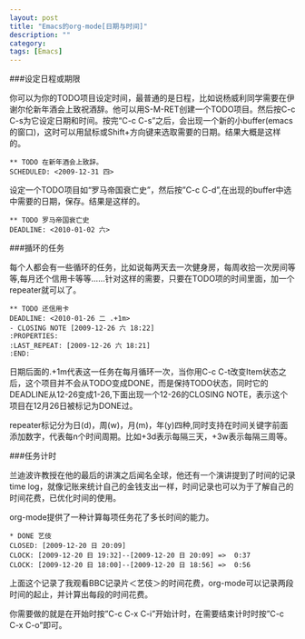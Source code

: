 ```yaml
---
layout: post
title: "Emacs的org-mode[日期与时间]"
description: ""
category: 
tags: [Emacs]
---
```


###设定日程或期限  

你可以为你的TODO项目设定时间，最普通的是日程，比如说杨威利同学需要在伊谢尔伦新年酒会上致祝酒辞。他可以用S-M-RET创建一个TODO项目。然后按C-c C-s为它设定日期和时间。按完“C-c C-s”之后，会出现一个新的小buffer(emacs的窗口)，这时可以用鼠标或Shift+方向键来选取需要的日期。结果大概是这样的。  
	
	** TODO 在新年酒会上致辞。  
	SCHEDULED: <2009-12-31 四>  

设定一个TODO项目如“罗马帝国衰亡史”，然后按”C-c C-d”,在出现的buffer中选中需要的日期，保存。结果是这样的。  
	
	** TODO 罗马帝国衰亡史  
	DEADLINE: <2010-01-02 六>  

###揗环的任务  

每个人都会有一些循环的任务，比如说每两天去一次健身房，每周收拾一次房间等等,每月还个信用卡等等……针对这样的需要，只要在TODO项的时间里面，加一个repeater就可以了。  

	** TODO 还信用卡
	DEADLINE: <2010-01-26 二 .+1m>
	- CLOSING NOTE [2009-12-26 六 18:22]
	:PROPERTIES:
	:LAST_REPEAT: [2009-12-26 六 18:21]
	:END:  
	
日期后面的.+1m代表这一任务在每月循环一次，当你用C-c C-t改变Item状态之后，这个项目并不会从TODO变成DONE，而是保持TODO状态，同时它的DEADLINE从12-26变成1-26,下面出现一个12-26的CLOSING NOTE，表示这个项目在12月26日被标记为DONE过。  

repeater标记分为日(d)，周(w)，月(m)，年(y)四种,同时支持在时间关键字前面添加数字，代表每n个时间周期。比如+3d表示每隔三天，+3w表示每隔三周等。

###任务计时  

兰迪波许教授在他的最后的讲演之后闻名全球，他还有一个演讲提到了时间的记录time log，就像记账来统计自己的金钱支出一样，时间记录也可以为于了解自己的时间花费，已优化时间的使用。  

org-mode提供了一种计算每项任务花了多长时间的能力。  

	* DONE 艺伎
	CLOSED: [2009-12-20 日 20:09]
	CLOCK: [2009-12-20 日 19:32]--[2009-12-20 日 20:09] =>  0:37
	CLOCK: [2009-12-20 日 18:00]--[2009-12-20 日 18:56] =>  0:56
上面这个记录了我观看BBC记录片＜艺伎＞的时间花费，org-mode可以记录两段时间的起止，并计算出每段的时间花费。  

你需要做的就是在开始时按”C-c C-x C-i”开始计时，在需要结束计时时按”C-c C-x C-o”即可。